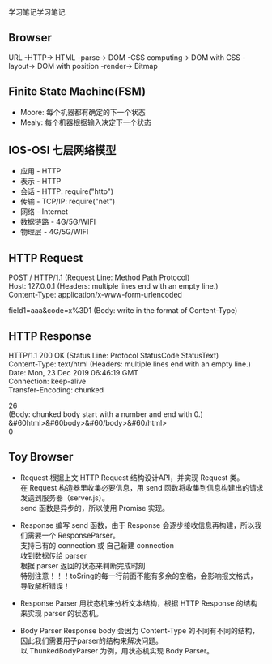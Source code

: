 学习笔记学习笔记

## Browser

URL -HTTP-> HTML -parse-> DOM -CSS computing-> DOM with CSS -layout-> DOM with position -render-> Bitmap


## Finite State Machine(FSM)

- Moore: 每个机器都有确定的下一个状态
- Mealy: 每个机器根据输入决定下一个状态


## IOS-OSI 七层网络模型

- 应用    - HTTP
- 表示    - HTTP
- 会话    - HTTP: require("http")
- 传输    - TCP/IP: require("net")
- 网络    - Internet
- 数据链路 - 4G/5G/WIFI
- 物理层   - 4G/5G/WIFI


## HTTP Request

POST / HTTP/1.1  (Request Line: Method Path Protocol)<br>
Host: 127.0.0.1  (Headers: multiple lines end with an empty line.)<br>
Content-Type: application/x-www-form-urlencoded<br>

field1=aaa&code=x%3D1 (Body: write in the format of Content-Type)<br>


## HTTP Response

HTTP/1.1 200 OK          (Status Line: Protocol StatusCode StatusText)<br>
Content-Type: text/html  (Headers: multiple lines end with an empty line.)<br>
Date: Mon, 23 Dec 2019 06:46:19 GMT<br>
Connection: keep-alive<br>
Transfer-Encoding: chunked<br>

26<br>                   (Body: chunked body start with a number and end with 0.)
&#60html>&#60body>&#60/body>&#60/html><br>
0<br>


## Toy Browser

- Request
  根据上文 HTTP Request 结构设计API，并实现 Request 类。<br>
  在 Request 构造器里收集必要信息，用 send 函数将收集到信息构建出的请求发送到服务器（server.js）。<br>
  send 函数是异步的，所以使用 Promise 实现。<br>

- Response
  编写 send 函数，由于 Response 会逐步接收信息再构建，所以我们需要一个 ResponseParser。<br>
  支持已有的 connection 或 自己新建 connection<br>
  收到数据传给 parser<br>
  根据 parser 返回的状态来判断完成时刻<br>
  特别注意！！！toSring的每一行前面不能有多余的空格，会影响报文格式，导致解析错误！<br>

- Response Parser
  用状态机来分析文本结构，根据 HTTP Response 的结构来实现 parser 的状态机。

- Body Parser 
  Response body 会因为 Content-Type 的不同有不同的结构，因此我们需要用子parser的结构来解决问题。<br>
  以 ThunkedBodyParser 为例，用状态机实现 Body Parser。<br>
